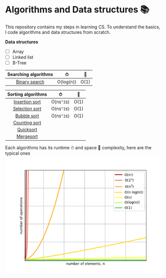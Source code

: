 # Algorithms and Data structures 📚
This repository contains my steps in learning CS. To understand the basics, I code algorithms and data structures from scratch.

**Data structures**
- [ ] Array
- [ ] Linked list
- [ ] B-Tree

| Searching algorithms                        |     ⏱    |  💾  |
|:-------------------------------------------:|:---------:|:----:|
| [Binary search](searching/binary_search.py) | O(log(n)) | O(1) |

| Sorting algorithms                          |     ⏱    |  💾  |
|:-------------------------------------------:|:---------:|:----:|
| [Insertion sort](sorting/insertion_sort.py) | O(n`$^2$`)| O(1) |
| [Selection sort](sorting/selection_sort.py) | O(n`$^2$`)| O(1) |
| [Bubble sort](sorting/bubble_sort.py)       | O(n`$^2$`)| O(1) |
| [Counting sort](sorting/counting_sort.py)   |   |   |
| [Quicksort](sorting/quicksort.py)           |   |   |
| [Mergesort](sorting/mergesort.py)           |   |   |

Each algorithms has its runtime ⏱ and space 💾 complexity, here are the typical ones
![big-o](big-o.png)
